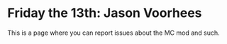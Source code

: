 # Friday the 13th: Jason Voorhees
This is a page where you can report issues about the MC mod and such.
